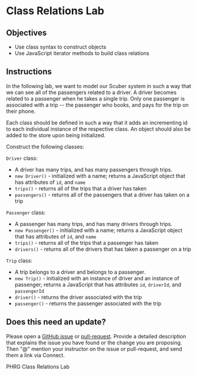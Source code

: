 # Class Relations Lab

## Objectives
+ Use class syntax to construct objects
+ Use JavaScript iterator methods to build class relations

## Instructions

In the following lab, we want to model our Scuber system in such a way that we can see all of the passengers related to a driver.  A driver becomes related to a passenger when he takes a single trip.  Only one passenger is associated with a trip -- the passenger who books, and pays for the trip on their phone.

Each class should be defined in such a way that it adds an incrementing id to each individual instance of the respective class.  An object should also be added to the store upon being initialized.

Construct the following classes:

`Driver` class:
  + A driver has many trips, and has many passengers through trips.
  + `new Driver()` - initialized with a name; returns a JavaScript object that has attributes of `id`, and `name`
  + `trips()` - returns all of the trips that a driver has taken
  + `passengers()` - returns all of the passengers that a driver has taken on a trip

`Passenger` class:
  + A passenger has many trips, and has many drivers through trips.
  + `new Passenger()` - initialized with a name; returns a JavaScript object that has attributes of `id`, and `name`
  + `trips()` - returns all of the trips that a passenger has taken
  + `drivers()` - returns all of the drivers that has taken a passenger on a trip

`Trip` class:
  + A trip belongs to a driver and belongs to a passenger.
  + `new Trip()` - initialized with an instance of driver and an instance of passenger; returns a JavaScript that has attributes `id`, `driverId`, and `passengerId`
  + `driver()` - returns the driver associated with the trip
  + `passenger()` - returns the passenger associated with the trip
  
  ## Does this need an update?
 Please open a [GitHub issue](https://github.com/learn-co-curriculum/phrg-js-object-oriented-class-relations-lab/issues) or [pull-request](https://github.com/learn-co-curriculum/phrg-js-object-oriented-class-relations-lab/pulls). Provide a detailed description that explains the issue you have found or the change you are proposing. Then "@" mention your instructor on the issue or pull-request, and send them a link via Connect.
 
<p data-visibility='hidden'>PHRG Class Relations Lab</p>
